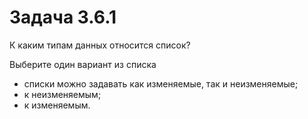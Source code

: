 # Задача 3.6.1

К каким типам данных относится список?

Выберите один вариант из списка

- списки можно задавать как изменяемые, так и неизменяемые;
- к неизменяемым;
- к изменяемым.
